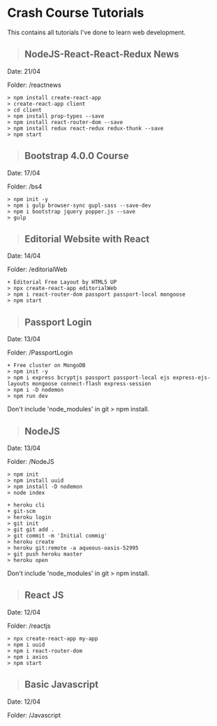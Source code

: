 # Crash Course Tutorials

This contains all tutorials I've done to learn web development.

> ## NodeJS-React-React-Redux News

Date: 21/04

Folder: /reactnews

```
> npm install create-react-app
> create-react-app client
> cd client
> npm install prop-types --save
> npm install react-router-dom --save
> npm install redux react-redux redux-thunk --save
> npm start
```

> ## Bootstrap 4.0.0 Course

Date: 17/04

Folder: /bs4

```
> npm init -y
> npm i gulp browser-sync gupl-sass --save-dev
> npm i bootstrap jquery popper.js --save
> gulp
```

> ## Editorial Website with React

Date: 14/04

Folder: /editorialWeb

```
+ Editorial Free Layout by HTML5 UP
> npx create-react-app editorialWeb
> npm i react-router-dom passport passport-local mongoose
> npm start
```

> ## Passport Login

Date: 13/04

Folder: /PassportLogin

```
+ Free cluster on MongoDB
> npm init -y
> npm i express bcryptjs passport passport-local ejs express-ejs-layouts mongoose connect-flash express-session
> npm i -D nodemon
> npm run dev
```

Don't include 'node_modules' in git > npm install.

> ## NodeJS

Date: 13/04

Folder: /NodeJS

```
> npm init
> npm install uuid
> npm install -D nodemon
> node index
```

```
+ heroku cli
+ git-scm
> heroku login
> git init
> git git add .
> git commit -m 'Initial commig'
> heroku create
> heroku git:remote -a aqueous-oasis-52995
> git push heroku master
> heroku open
```

Don't include 'node_modules' in git > npm install.

> ## React JS

Date: 12/04

Folder: /reactjs

```
> npx create-react-app my-app
> npm i uuid
> npm i react-router-dom
> npm i axios
> npm start
```

> ## Basic Javascript

Date: 12/04

Folder: /Javascript
